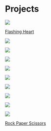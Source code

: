 # Projects

![](/static/mb/projects/a1-display.png)

[Flashing Heart](/projects/flashing-heart)

![](/static/mb/projects/a2-buttons.png)

![](/static/mb/projects/a3-pins.png)

![](/static/mb/projects/a4-motion.png)

![](/static/mb/projects/a5-compass.png)

![](/static/mb/projects/a6-music.png)

![](/static/mb/projects/a7-conductive.png)

![](/static/mb/projects/a8-network.png)

![](/static/mb/projects/a9-radio.png)

![](/static/mb/projects/a10-watch.png)

[Rock Paper Scissors](/projects/rock-paper-scissors)

